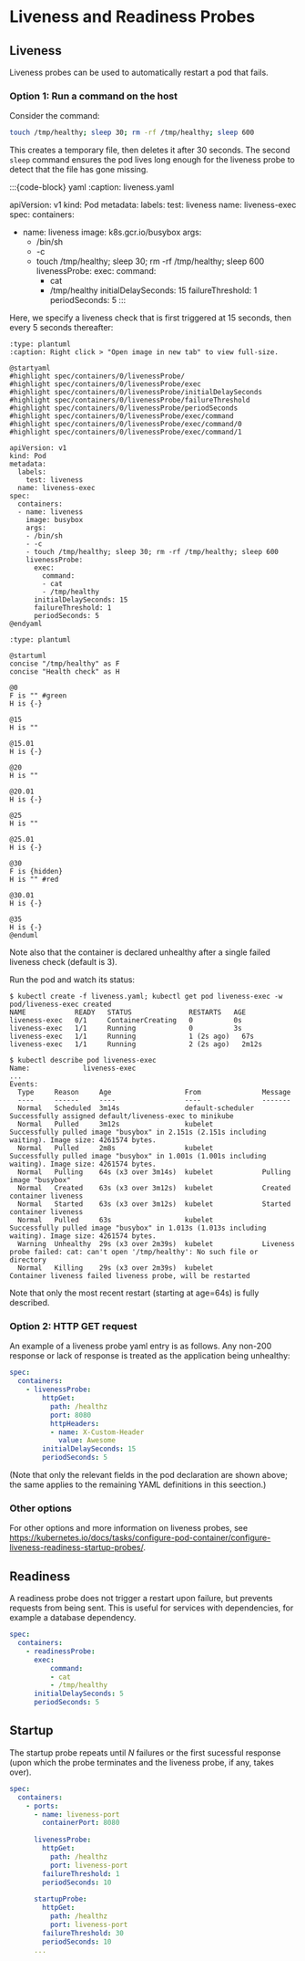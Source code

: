 Liveness and Readiness Probes
=============================

## Liveness

Liveness probes can be used to automatically restart a pod that fails.

### Option 1: Run a command on the host

Consider the command:

```bash
touch /tmp/healthy; sleep 30; rm -rf /tmp/healthy; sleep 600
```

This creates a temporary file, then deletes it after 30 seconds. The second `sleep` command ensures the pod lives long enough for the liveness probe to detect that the file has gone missing.

:::{code-block} yaml
:caption: liveness.yaml

apiVersion: v1
kind: Pod
metadata:
  labels:
    test: liveness
  name: liveness-exec
spec:
  containers:
  - name: liveness
    image: k8s.gcr.io/busybox
    args:
    - /bin/sh
    - -c
    - touch /tmp/healthy; sleep 30; rm -rf /tmp/healthy; sleep 600
    livenessProbe:
      exec:
        command:
        - cat
        - /tmp/healthy
      initialDelaySeconds: 15
      failureThreshold: 1
      periodSeconds: 5
:::

Here, we specify a liveness check that is first triggered at 15 seconds, then every 5 seconds thereafter:

```{kroki}
:type: plantuml
:caption: Right click > "Open image in new tab" to view full-size.

@startyaml
#highlight spec/containers/0/livenessProbe/
#highlight spec/containers/0/livenessProbe/exec
#highlight spec/containers/0/livenessProbe/initialDelaySeconds
#highlight spec/containers/0/livenessProbe/failureThreshold
#highlight spec/containers/0/livenessProbe/periodSeconds
#highlight spec/containers/0/livenessProbe/exec/command
#highlight spec/containers/0/livenessProbe/exec/command/0
#highlight spec/containers/0/livenessProbe/exec/command/1

apiVersion: v1
kind: Pod
metadata:
  labels:
    test: liveness
  name: liveness-exec
spec:
  containers:
  - name: liveness
    image: busybox
    args:
    - /bin/sh
    - -c
    - touch /tmp/healthy; sleep 30; rm -rf /tmp/healthy; sleep 600
    livenessProbe:
      exec:
        command:
        - cat
        - /tmp/healthy
      initialDelaySeconds: 15
      failureThreshold: 1
      periodSeconds: 5
@endyaml
```

```{kroki}
:type: plantuml

@startuml
concise "/tmp/healthy" as F
concise "Health check" as H

@0
F is "" #green
H is {-}

@15
H is ""

@15.01
H is {-}

@20
H is ""

@20.01
H is {-}

@25
H is ""

@25.01
H is {-}

@30
F is {hidden}
H is "" #red

@30.01
H is {-}

@35
H is {-}
@enduml
```

Note also that the container is declared unhealthy after a single failed liveness check (default is 3).

Run the pod and watch its status:

```console
$ kubectl create -f liveness.yaml; kubectl get pod liveness-exec -w
pod/liveness-exec created
NAME            READY   STATUS              RESTARTS   AGE
liveness-exec   0/1     ContainerCreating   0          0s
liveness-exec   1/1     Running             0          3s
liveness-exec   1/1     Running             1 (2s ago)   67s
liveness-exec   1/1     Running             2 (2s ago)   2m12s
```

```console
$ kubectl describe pod liveness-exec
Name:             liveness-exec
...
Events:
  Type     Reason     Age                  From               Message
  ----     ------     ----                 ----               -------
  Normal   Scheduled  3m14s                default-scheduler  Successfully assigned default/liveness-exec to minikube
  Normal   Pulled     3m12s                kubelet            Successfully pulled image "busybox" in 2.151s (2.151s including waiting). Image size: 4261574 bytes.
  Normal   Pulled     2m8s                 kubelet            Successfully pulled image "busybox" in 1.001s (1.001s including waiting). Image size: 4261574 bytes.
  Normal   Pulling    64s (x3 over 3m14s)  kubelet            Pulling image "busybox"
  Normal   Created    63s (x3 over 3m12s)  kubelet            Created container liveness
  Normal   Started    63s (x3 over 3m12s)  kubelet            Started container liveness
  Normal   Pulled     63s                  kubelet            Successfully pulled image "busybox" in 1.013s (1.013s including waiting). Image size: 4261574 bytes.
  Warning  Unhealthy  29s (x3 over 2m39s)  kubelet            Liveness probe failed: cat: can't open '/tmp/healthy': No such file or directory
  Normal   Killing    29s (x3 over 2m39s)  kubelet            Container liveness failed liveness probe, will be restarted
```

Note that only the most recent restart (starting at age=64s) is fully described.

### Option 2: HTTP GET request

An example of a liveness probe yaml entry is as follows. Any non-200 response or lack of response is treated as the application being unhealthy:

```yaml
spec:
  containers:
    - livenessProbe:
        httpGet:
          path: /healthz
          port: 8080
          httpHeaders:
          - name: X-Custom-Header
            value: Awesome
        initialDelaySeconds: 15
        periodSeconds: 5
```

(Note that only the relevant fields in the pod declaration are shown above; the same applies to the remaining YAML definitions in this seection.)

### Other options

For other options and more information on liveness probes, see <https://kubernetes.io/docs/tasks/configure-pod-container/configure-liveness-readiness-startup-probes/>.

## Readiness

A readiness probe does not trigger a restart upon failure, but prevents requests from being sent. This is useful for services with dependencies, for example a database dependency.

```yaml
spec:
  containers:
    - readinessProbe:
      exec:
          command:
          - cat
          - /tmp/healthy
      initialDelaySeconds: 5
      periodSeconds: 5
```

## Startup

The startup probe repeats until *N* failures or the first sucessful response (upon which the probe terminates and the liveness probe, if any, takes over).

```yaml
spec:
  containers:
    - ports:
      - name: liveness-port
        containerPort: 8080
      
      livenessProbe:
        httpGet:
          path: /healthz
          port: liveness-port
        failureThreshold: 1
        periodSeconds: 10
      
      startupProbe:
        httpGet:
          path: /healthz
          port: liveness-port
        failureThreshold: 30
        periodSeconds: 10
      ...
```